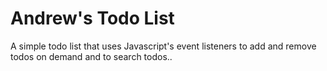 # Andrew's Todo List
A simple todo list that uses Javascript's event listeners to add and remove todos on demand and to search todos.. 
